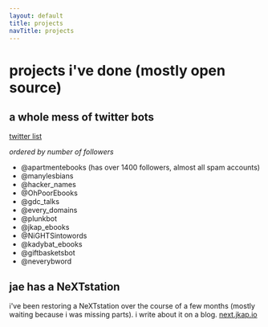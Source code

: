 ```yaml
---
layout: default
title: projects
navTitle: projects
---
```


# projects i've done (mostly open source)

## a whole mess of twitter bots

[twitter list](https://twitter.com/jkap/lists/my-bots)

*ordered by number of followers*

* @apartmentebooks (has over 1400 followers, almost all spam accounts)
* @manylesbians
* @hacker_names
* @OhPoorEbooks
* @gdc_talks
* @every_domains
* @plunkbot
* @jkap_ebooks
* @NiGHTSintowords
* @kadybat_ebooks
* @giftbasketsbot
* @neverybword

## jae has a NeXTstation

i've been restoring a NeXTstation over the course of a few months (mostly waiting
because i was missing parts). i write about it on a blog.
[next.jkap.io](https://next.jkap.io)
